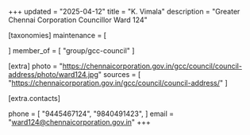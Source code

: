 +++
updated = "2025-04-12"
title = "K. Vimala"
description = "Greater Chennai Corporation Councillor Ward 124"

[taxonomies]
maintenance = [

]
member_of = [
    "group/gcc-council"
]

[extra]
photo = "https://chennaicorporation.gov.in/gcc/council/council-address/photo/ward124.jpg"
sources = [
    "https://chennaicorporation.gov.in/gcc/council/council-address/"
]

[extra.contacts]

phone = [
    "9445467124",
    "9840491423",
    ]
email = "ward124@chennaicorporation.gov.in"
+++